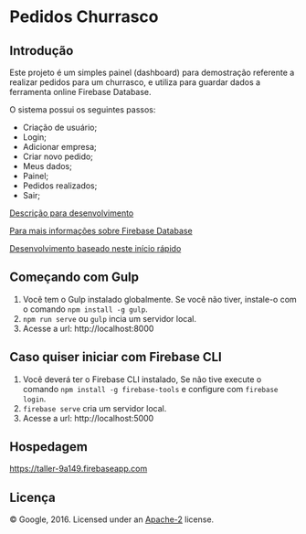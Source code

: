 # Pedidos Churrasco

Introdução
----------

Este projeto é um simples painel (dashboard) para demostração referente a realizar pedidos para um churrasco, e utiliza para guardar dados a ferramenta online Firebase Database.

O sistema possui os seguintes passos:
- Criação de usuário;
- Login;
- Adicionar empresa;
- Criar novo pedido;
- Meus dados;
- Painel;
- Pedidos realizados;
- Sair;

[Descrição para desenvolvimento](Descricao_teste.md)

[Para mais informações sobre Firebase Database](https://firebase.google.com/docs/database/)

[Desenvolvimento baseado neste início rápido](https://github.com/firebase/quickstart-js/tree/master/database)

Começando com Gulp
------------------
 1. Você tem o Gulp instalado globalmente. Se você não tiver, instale-o com o comando `npm install -g gulp`.
 2. `npm run serve` ou `gulp` incia um servidor local.
 3. Acesse a url: http://localhost:8000

Caso quiser iniciar com Firebase CLI
------------------------------------

 1. Você deverá ter o Firebase CLI instalado, Se não tive execute o comando `npm install -g firebase-tools` e configure com `firebase login`.
 2. `firebase serve` cria um servidor local.
 1. Acesse a url: http://localhost:5000

Hospedagem 
----------
https://taller-9a149.firebaseapp.com


Licença
-------

© Google, 2016. Licensed under an [Apache-2](../LICENSE) license.

